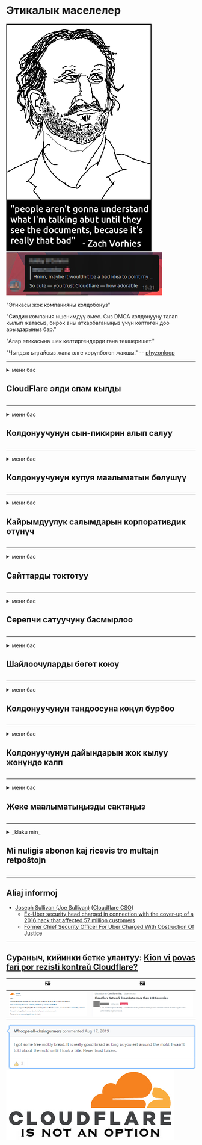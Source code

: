 # Этикалык маселелер

![](../image/itsreallythatbad.jpg)
![](../image/telegram/c81238387627b4bfd3dcd60f56d41626.jpg)

"Этикасы жок компанияны колдобоңуз"

"Сиздин компания ишенимдүү эмес. Сиз DMCA колдонууну талап кылып жатасыз, бирок аны аткарбаганыңыз үчүн көптөгөн доо арыздарыңыз бар."

"Алар этикасына шек келтиргендерди гана текшеришет."

"Чындык ыңгайсыз жана элге көрүнбөгөн жакшы."  -- [phyzonloop](https://twitter.com/phyzonloop)


---


<details>
<summary>мени бас

## CloudFlare элди спам кылды
</summary>


Cloudflare спам эмес эмейлдерди Cloudflare колдонуучуларына жөнөтүп жатат.

- Катталган жазылуучуларга гана электрондук каттарды жөнөтүңүз
- Колдонуучу "токто" десе, электрондук почта билдирүүсүн токтотуңуз

Бул жөнөкөй. Бирок Cloudflare баары бир.
Cloudflare алардын кызматын колдонуу бардык спамчыларды же кол салгандарды токтото алат деп айтты.
Cloudflare'ди жандырбай кантип токтотсо болот?


| 🖼 | 🖼 |
| --- | --- |
| ![](../image/cfspam01.jpg) | ![](../image/cfspam03.jpg) |
| ![](../image/cfspam02.jpg) | ![](../image/cfspambrittany.jpg)<br>![](../image/cfspamtwtr.jpg) |
| ![](../image/cfspam04.jpg) | ![](../image/cfspam05.jpg) |

</details>

---

<details>
<summary>мени бас

## Колдонуучунун сын-пикирин алып салуу
</summary>


Cloudflare цензурасы терс сын-пикирлер.
Твиттерде Cloudflare текстин жайгаштырсаңыз, Cloudflare кызматкеринен "Жок, андай эмес" билдирүүсү менен жооп ала аласыз.
Эгер сиз кандайдыр бир сынак сайтына терс пикир жарыяласаңыз, анда алар аны цензуралоого аракет кылышат.


| 🖼 | 🖼 |
| --- | --- |
| ![](../image/cfcenrev_01.jpg)<br>![](../image/cfcenrev_02.jpg) | ![](../image/cfcenrev_03.jpg) |

</details>

---

<details>
<summary>мени бас

## Колдонуучунун купуя маалыматын бөлүшүү
</summary>


Cloudflare масштабдуу асылуу көйгөйүнө ээ.
Cloudflare хостинг сайттарына нааразы болгондордун жеке маалыматтарын бөлүшөт.
Алар кээде чыныгы IDңизди көрсөтүшүңүздү суранышат.
Эгер сизди мазактаган, кордогон, тыккан же өлтүрүп салгыңыз келбесе, Cloudflared веб-сайттарынан алыс болгонуңуз оң.


| 🖼 | 🖼 |
| --- | --- |
| ![](../image/cfdox_what.jpg) | ![](../image/cfdox_swat.jpg) |
| ![](../image/cfdox_kill.jpg) | ![](../image/cfdox_threat.jpg) |
| ![](../image/cfdox_dox.jpg) | ![](../image/cfdox_ex1.jpg) |
| ![](../image/cfabuseform.jpg) | ![](../image/cfdox_ex2.jpg) |

</details>

---

<details>
<summary>мени бас

## Кайрымдуулук салымдарын корпоративдик өтүнүч
</summary>


CloudFlare кайрымдуулук салымдарын сурап жатат.
Америкалык корпорациянын коммерциялык эмес уюмдар менен биргелешип кайрымдуулук ишин жакшы себептер менен сурап жатканы таң калыштуу.
Эгер сиз адамдарга тоскоолдук кылууну же башка адамдардын убактысын текке кетирүүнү кааласаңыз, Cloudflare кызматкерлери үчүн бир нече пиццага заказ беришиңиз мүмкүн.


![](../image/cfdonate.jpg)

</details>

---

<details>
<summary>мени бас

## Сайттарды токтотуу
</summary>


Сиздин сайт күтүлбөгөн жерден кулап калса, эмне кыласыз?
Cloudflare колдонуучунун конфигурациясын жок кылып жатат же эч кандай эскертүүсүз кызматты токтотуп жатат деген кабарлар бар.
Сизге мыкты провайдер табууну сунуштайбыз.

![](../image/cftmnt.jpg)

</details>

---

<details>
<summary>мени бас

## Серепчи сатуучуну басмырлоо
</summary>


CloudFlare Firefox колдонуп жаткандарга артыкчылыктуу мамиле кылат, ал эми Tor-браузердин колдонуучуларына Tor-дан ашкере мамиле кылат.
Акысыз эмес Javascriptти аткаруудан баш тарткан Tor колдонуучулары дагы касташат.
Бул жеткиликтүүлүк теңсиздиги тармактын бейтараптыгын кыянаттык менен пайдалануу жана бийликти кыянаттык менен пайдалануу.

![](../image/browdifftbcx.gif)

- Солдо: Tor Браузер, Оң: Chrome. Бир эле IP дареги.

![](../image/browserdiff.jpg)

- Солдо: Tor Browser Javascript өчүрүлгөн, куки иштетилген
- Оң жактан: Chrome Javascript иштетилген, куки өчүрүлгөн

![](../image/cfsiryoublocked.jpg)

- Tor (Clearnet IP) жок QuteBrowser (кошумча браузер)

| ***Браузер*** | ***Кирүү дарылоо*** |
| --- | --- |
| Tor Browser (Javascript иштетилген) | кирүүгө уруксат берилген |
| Firefox (Javascript иштетилген) | кирүү бузулган |
| Chromium (Javascript иштетилген) | кирүү бузулган |
| Chromium or Firefox (Javascript өчүрүлгөн) | кирүү четке кагылды |
| Chromium or Firefox (Куки өчүрүлгөн) | кирүү четке кагылды |
| QuteBrowser | кирүү четке кагылды |
| lynx | кирүү четке кагылды |
| w3m | кирүү четке кагылды |
| wget | кирүү четке кагылды |


Оңой чакырыкты чечүү үчүн эмне үчүн Аудио баскычын колдонбойсуз?

Ооба, аудио баскыч бар, бирок ал Tor аркылуу иштебейт.
Бул билдирүүнү чыкылдатканда аласыз:

```
Кийинчерээк дагы аракет кылып көрүңүз
Компьютериңиз же тармагыңыз автоматташтырылган сурамдарды жөнөтүп жаткандыр.
Колдонуучуларыбызды коргоо үчүн, учурда сурамыңызды иштеп чыга албайбыз.
Көбүрөөк маалымат алуу үчүн жардам бетине өтүңүз
```

</details>

---

<details>
<summary>мени бас

## Шайлоочуларды бөгөт коюу
</summary>


АКШ штатындагы шайлоочулар добуш берүү үчүн каттоодон өтүшүп, жашаган жеринде мамлекеттик катчынын веб-сайты аркылуу катталат.
Республикалык көзөмөлдөгү мамлекеттик катчынын кеңселери Cloudflare аркылуу статс-катчынын веб-сайтына прокси жасоо аркылуу шайлоочуларды кысымга алуу менен алектенишет.
Cloudflare компаниясынын Tor колдонуучуларына кастык мамилеси, анын MITMдин борборлоштурулган глобалдык көзөмөл пункту катары позициясы жана анын зыяндуу ролу болочок шайлоочуларды каттоодон баш тартууда.
Либералдар, айрыкча, купуялуулукту кабыл алышат.
Шайлоочуларды каттоо бланктарында шайлоочунун саясий артканы, жеке дареги, социалдык камсыздандыруу номери жана туулган күнү жөнүндө жашыруун маалыматтар топтолот.
Көпчүлүк штаттар ошол маалыматтын бир бөлүгүн гана ачыкка чыгарышат, бирок Cloudflare бул маалыматты кимдир-бирөө добуш берүүгө каттаганда көрөт.

Эскерте кетүүчү нерсе, кагаздарды каттоо Cloudflare программасын кыйратпайт, анткени маалыматтарды киргизүү боюнча мамлекеттик катчы кызматкерлер Cloudflare веб-сайтын маалыматтарды киргизүү үчүн колдонушу мүмкүн.

| 🖼 | 🖼 |
| --- | --- |
| ![](../image/cfvotm_01.jpg) | ![](../image/cfvotm_02.jpg) |

- Change.org - добуш чогултуу жана иш-аракеттерди жүргүзүү боюнча белгилүү сайт.
“бардык жерде адамдар өнөктүктөрдү башташып, колдоочуларды мобилизациялап, чечим кабыл алуучулар менен иштешип жатышат.”
Тилекке каршы, Cloudflare агрессивдүү фильтринин айынан көптөгөн адамдар Change.org сайтын көрө алышпайт.
Алар демократиялык процесстен четтетилген петицияга кол коюуга тоскоолдук кылып жатышат.
OpenPetition сыяктуу башка булутсуз платформаны колдонуу көйгөйдү чечүүгө жардам берет.

| 🖼 | 🖼 |
| --- | --- |
| ![](../image/changeorgasn.jpg) | ![](../image/changeorgtor.jpg) |

- Cloudflareдин "Афина долбоору" мамлекеттик жана жергиликтүү шайлоо веб-сайттарында ишканалар деңгээлинде акысыз коргоону сунуштайт.
Алар "өз шайлоочулары шайлоо жөнүндө маалыматты жана шайлоочуларды каттоого мүмкүнчүлүк алышат" дешти, бирок бул жалган, анткени көпчүлүк адамдар сайтты такыр эле көрө алышпайт.

</details>

---

<details>
<summary>мени бас

## Колдонуучунун тандоосуна көңүл бурбоо
</summary>


Эгер сиз бир нерседен баш тартсаңыз, сиз ал жөнүндө электрондук почта билдирүүсүн албайсыз.
Cloudflare колдонуучунун тандоосуна көңүл бурбай, кардардын макулдугусуз үчүнчү тарап корпорациялары менен бөлүшөт.
Эгер сиз алардын акысыз планын колдонуп жатсаңыз, алар кээде сизге ай сайын жазылуу сатып алууну суранып электрондук кат жөнөтүшөт.

![](../image/cfviopl_tp.jpg)

</details>

---

<details>
<summary>мени бас

## Колдонуучунун дайындарын жок кылуу жөнүндө калп
</summary>


Бул мурунку cloudflare кардарлардын блогуна ылайык, Cloudflare эсептерди жок кылуу жөнүндө калп айтып жатат.
Бүгүнкү күндө, көптөгөн компаниялар каттоо эсебиңизди жапканыңыздан же алып салгандан кийин, дайындарыңызды сактап калышат.
Көпчүлүк жакшы компаниялар бул жөнүндө алардын купуялык саясатында эскеришет.
Cloudflare? Жок.

```
2019-08-05 CloudFlare мага каттоо эсебимди алып салгандыгын ырастады.
2019-10-02 CloudFlare'ден "мен кардар болгондуктан" электрондук почта билдирүүсүн алдым
```

Cloudflare "алып салуу" деген сөздү билген эмес.
Эгер ал чын эле алынып салынса, анда эмне үчүн мурунку кардар электрондук почтаны алышты?
Ал ошондой эле Cloudflare'нин купуялык саясаты бул жөнүндө айтылбаганын айтты.

```
Алардын жаңы купуялык саясаты бир жыл бою маалыматтарды сактоо жөнүндө эч нерсе айткан жок.
```

![](../image/cfviopl_notdel.jpg)

Cloudflare'ге, эгер алардын купуялуулук саясаты LIE болсо, ага кантип ишенсеңиз болот?

</details>

---

<details>
<summary>мени бас

## Жеке маалыматыңызды сактаңыз
</summary>


Cloudflare эсебин жок кылуу кыйын деңгээлде.

```
"Эсеп" категориясын колдонуп, колдоочу билет тапшырыңыз,
билдирүүнүн негизги бөлүгүндө каттоо эсебин жок кылууну талап кылыңыз.
Жок кылууну суранардан мурун, каттоо эсебиңизге эч кандай домендер же кредиттик карталар камтылбашы керек.
```

Бул ырастоо электрондук почта билдирүүсүн аласыз.

![](../image/cf_deleteandkeep.jpg)

"Жок кылуу өтүнүчүңүздү иштеп чыга баштадык", "бирок" жеке маалыматтарыңызды сактоону уланта беребиз ".

Буга "ишене" аласыңбы?

</details>

---

<details>
<summary>_klaku min_

## Mi nuligis abonon kaj ricevis tro multajn retpoŝtojn
</summary>


La uzanto nuligis sian 'Cloudflare stream' abonon kaj li ricevas retpoŝtajn memorigilojn ĉiutage por rememorigi lin pri nuligita abono.
Ne estas malaprobita butono. Kiel vi ĉesas ĉi tiun frenezon?

![](../image/barrageemailcancelsubscription.jpg)

Cloudflare diris al ĉi tiu uzanto kontakti subtenteamo kaj peti ĉiujn viajn enhavojn forigi.

- [t](https://web.archive.org/web/20210412165334/https://twitter.com/JohnHaldson/status/1381651569247088650)

</details>

---

## Aliaj informoj

- [Joseph Sullivan (Joe Sullivan)](../cloudflare_inc/cloudflare_members.md) ([Cloudflare CSO](https://twitter.com/eastdakota/status/1296522269313785862))
  - [Ex-Uber security head charged in connection with the cover-up of a 2016 hack that affected 57 million customers](https://www.businessinsider.com/uber-data-hack-security-head-joe-sullivan-charged-cover-up-2020-8)
  - [Former Chief Security Officer For Uber Charged With Obstruction Of Justice](https://www.justice.gov/usao-ndca/pr/former-chief-security-officer-uber-charged-obstruction-justice)


---

## Сураныч, кийинки бетке улантуу:   [Kion vi povas fari por rezisti kontraŭ Cloudflare?](ky.action.md)

|  🖼  |  🖼 |
| --- | --- |
| ![](../image/cfcommunity_ban.jpg) | ![](../image/censor_cloudflare_blogcomment.jpg) |

![](../image/freemoldybread.jpg)
![](../image/cfisnotanoption.jpg)
